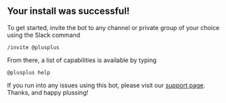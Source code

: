 ## Your install was successful!

To get started, invite the bot to any channel or private group of your choice using the Slack command

    /invite @plusplus
    
From there, a list of capabilities is available by typing 

    @plusplus help
    
If you run into any issues using this bot, please visit our [support page](/support). Thanks, and happy plussing!